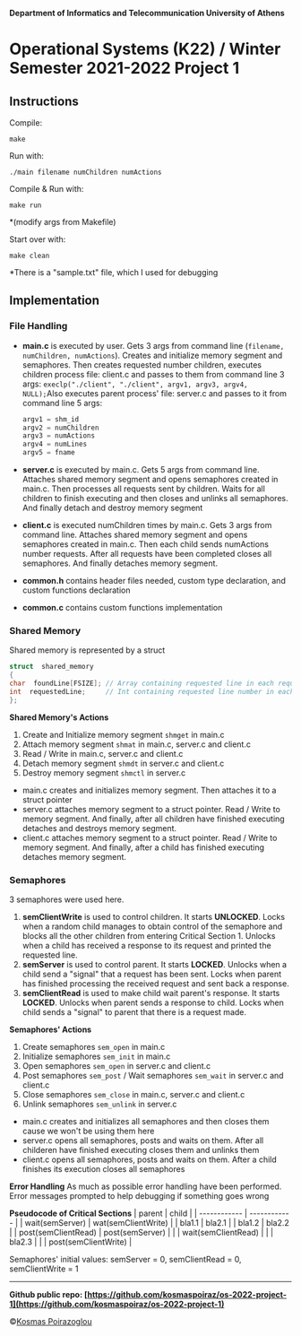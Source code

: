    ****Department of Informatics and Telecommunication
University of Athens****

# **Operational Systems (K22) / Winter Semester 2021-2022 Project 1**
## Instructions
Compile:
```console
make
``` 
Run  with:
```console
./main filename numChildren numActions 
```
Compile & Run with:
```console
make run
```
*(modify args from Makefile)  

Start over with:
```console
make clean
```
 *There is a "sample.txt" file, which I used for debugging

## Implementation
### File Handling

 - **main.c** is executed by user. Gets 3 args from command line (`filename, numChildren, numActions`). Creates and initialize memory segment and semaphores. Then creates requested number children, executes children process file: client.c and passes to them from command line 3 args: `execlp("./client", "./client", argv1, argv3, argv4, NULL);`Also executes parent process' file: server.c and passes to it from command line 5 args:
	```c
	argv1 = shm_id
	argv2 = numChildren
	argv3 = numActions
	argv4 = numLines
	argv5 = fname
	```	
	
 - **server.c** is executed by main.c. Gets 5 args from command line. Attaches shared memory segment and opens semaphores created in main.c. Then processes all requests sent by children. Waits for all children to finish executing and then closes and unlinks all semaphores. And finally detach and destroy memory segment
 - **client.c** is executed numChildren times by main.c. Gets 3 args from command line. Attaches shared memory segment and opens semaphores created in main.c. Then each child sends numActions number requests. After all requests have been completed closes all semaphores. And finally detaches memory segment.
 - **common.h** contains header files needed, custom type declaration, and custom functions declaration
 - **common.c** contains custom functions implementation

### Shared Memory
Shared memory is represented by a struct
```c
struct  shared_memory
{
char  foundLine[FSIZE]; // Array containing requested line in each request
int  requestedLine;		// Int containing requested line number in each request
};
```
**Shared Memory's Actions**

 1. Create and Initialize memory segment `shmget` in main.c
 2. Attach memory segment `shmat` in main.c, server.c and client.c
 3. Read / Write in main.c, server.c and client.c
 4. Detach memory segment `shmdt` in server.c and client.c
 5. Destroy memory segment `shmctl` in server.c 

- main.c creates and initializes memory segment. Then attaches it to a struct pointer
- server.c attaches memory segment to a struct pointer. Read / Write to memory segment. And finally, after all children have finished executing detaches and destroys memory segment.
- client.c attaches memory segment to a struct pointer. Read / Write to memory segment. And finally, after a child has finished executing detaches memory segment.

### Semaphores
3 semaphores were used here.

 1. **semClientWrite** is used to control children. It starts **UNLOCKED**. Locks when a random child manages to obtain control of the semaphore and blocks all the other children from entering Critical Section 1. Unlocks when a child has received a response to its request and printed the requested line.
 2. **semServer** is used to control parent. It starts **LOCKED**. Unlocks when a child send a "signal" that a request has been sent. Locks when parent has finished processing the received request and sent back a response.
 3. **semClientRead** is used to make child wait parent's response. It starts **LOCKED**. Unlocks when parent sends a response to child. Locks when child sends a "signal" to parent that there is a request made.

**Semaphores' Actions**

 1. Create semaphores `sem_open` in main.c
 2. Initialize semaphores `sem_init` in main.c
 3. Open semaphores `sem_open` in server.c and client.c
 4. Post semaphores `sem_post` / Wait semaphores `sem_wait` in server.c and client.c
 5. Close semaphores `sem_close` in main.c, server.c and client.c
 6. Unlink semaphores `sem_unlink` in server.c

- main.c creates and initializes all semaphores and then closes them cause we won't be using them here
- server.c opens all semaphores, posts and waits on them. After all childeren have finished executing closes them and unlinks them
- client.c opens all semaphores, posts and waits on them. After a child finishes its execution closes all semaphores

**Error Handling**
As much as possible error handling have been performed. Error messages prompted to help debugging if something goes wrong

**Pseudocode of Critical Sections**
| parent  | child   |
| ------------ | ------------ |
|  wait(semServer) | wat(semClientWrite)  |
|  bla1.1 | bla2.1  |
|  bla1.2 |  bla2.2 |
|  post(semClientRead) | post(semServer)  |
|   | wait(semClientRead)  |
|   |  bla2.3 |
|   |  post(semClientWrite) |

Semaphores' initial values:
	semServer = 0, semClientRead = 0, semClientWrite = 1



----
**Github public repo: [https://github.com/kosmaspoiraz/os-2022-project-1](https://github.com/kosmaspoiraz/os-2022-project-1)**

&copy;[Kosmas Poirazoglou](https://www.linkedin.com/in/kosmas-poirazoglou/)